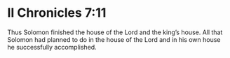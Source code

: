 # II Chronicles 7:11

Thus Solomon finished the house of the Lord and the king’s house. All that Solomon had planned to do in the house of the Lord and in his own house he successfully accomplished.
